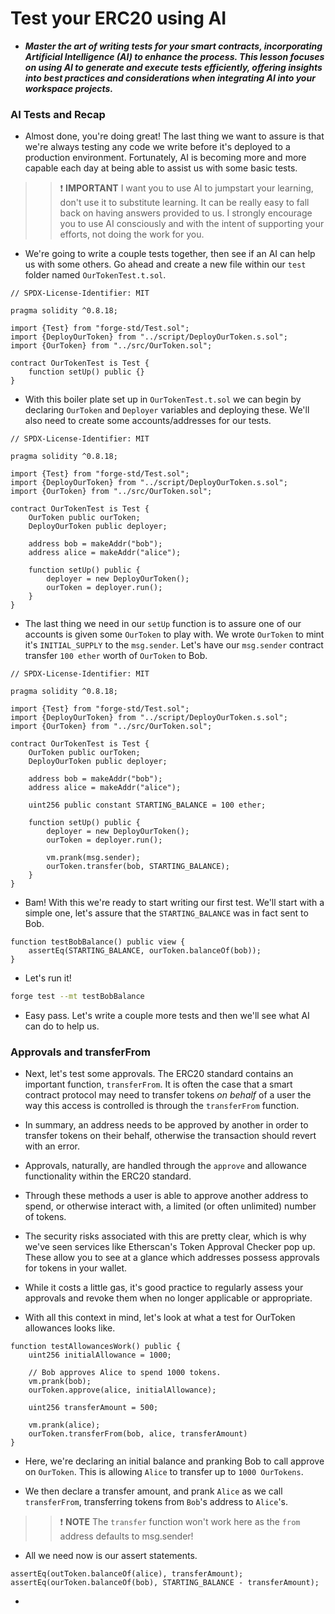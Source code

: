 # Test your ERC20 using AI
- ***Master the art of writing tests for your smart contracts, incorporating Artificial Intelligence (AI) to enhance the process. This lesson focuses on using AI to generate and execute tests efficiently, offering insights into best practices and considerations when integrating AI into your workspace projects.***

### AI Tests and Recap

- Almost done, you're doing great! The last thing we want to assure is that we're always testing any code we write before it's deployed to a production environment. Fortunately, AI is becoming more and more capable each day at being able to assist us with some basic tests.

>> ❗ **IMPORTANT** I want you to use AI to jumpstart your learning, don't use it to substitute learning. It can be really easy to fall back on having answers provided to us. I strongly encourage you to use AI consciously and with the intent of supporting your efforts, not doing the work for you.

- We're going to write a couple tests together, then see if an AI can help us with some others. Go ahead and create a new file within our `test` folder named `OurTokenTest.t.sol`.

```solidity
// SPDX-License-Identifier: MIT

pragma solidity ^0.8.18;

import {Test} from "forge-std/Test.sol";
import {DeployOurToken} from "../script/DeployOurToken.s.sol";
import {OurToken} from "../src/OurToken.sol";

contract OurTokenTest is Test {
    function setUp() public {}
}
```

- With this boiler plate set up in `OurTokenTest.t.sol` we can begin by declaring `OurToken` and `Deployer` variables and deploying these. We'll also need to create some accounts/addresses for our tests.

```solidity
// SPDX-License-Identifier: MIT

pragma solidity ^0.8.18;

import {Test} from "forge-std/Test.sol";
import {DeployOurToken} from "../script/DeployOurToken.s.sol";
import {OurToken} from "../src/OurToken.sol";

contract OurTokenTest is Test {
    OurToken public ourToken;
    DeployOurToken public deployer;

    address bob = makeAddr("bob");
    address alice = makeAddr("alice");

    function setUp() public {
        deployer = new DeployOurToken();
        ourToken = deployer.run();
    }
}
```

- The last thing we need in our `setUp` function is to assure one of our accounts is given some `OurToken` to play with. We wrote `OurToken` to mint it's `INITIAL_SUPPLY` to the `msg.sender`. Let's have our `msg.sender` contract transfer `100 ether` worth of `OurToken` to Bob.

```solidity
// SPDX-License-Identifier: MIT

pragma solidity ^0.8.18;

import {Test} from "forge-std/Test.sol";
import {DeployOurToken} from "../script/DeployOurToken.s.sol";
import {OurToken} from "../src/OurToken.sol";

contract OurTokenTest is Test {
    OurToken public ourToken;
    DeployOurToken public deployer;

    address bob = makeAddr("bob");
    address alice = makeAddr("alice");

    uint256 public constant STARTING_BALANCE = 100 ether;

    function setUp() public {
        deployer = new DeployOurToken();
        ourToken = deployer.run();

        vm.prank(msg.sender);
        ourToken.transfer(bob, STARTING_BALANCE);
    }
}
```

- Bam! With this we're ready to start writing our first test. We'll start with a simple one, let's assure that the `STARTING_BALANCE` was in fact sent to Bob.

```solidity
function testBobBalance() public view {
    assertEq(STARTING_BALANCE, ourToken.balanceOf(bob));
}
```

- Let's run it!

```bash
forge test --mt testBobBalance
```

- Easy pass. Let's write a couple more tests and then we'll see what AI can do to help us.

### Approvals and transferFrom
- Next, let's test some approvals. The ERC20 standard contains an important function, `transferFrom`. It is often the case that a smart contract protocol may need to transfer tokens _on behalf_ of a user the way this access is controlled is through the `transferFrom` function.
- In summary, an address needs to be approved by another in order to transfer tokens on their behalf, otherwise the transaction should revert with an error.
- Approvals, naturally, are handled through the `approve` and allowance functionality within the ERC20 standard.
- Through these methods a user is able to approve another address to spend, or otherwise interact with, a limited (or often unlimited) number of tokens.

- The security risks associated with this are pretty clear, which is why we've seen services like Etherscan's Token Approval Checker pop up. These allow you to see at a glance which addresses possess approvals for tokens in your wallet.
- While it costs a little gas, it's good practice to regularly assess your approvals and revoke them when no longer applicable or appropriate.

- With all this context in mind, let's look at what a test for OurToken allowances looks like.

```solidity
function testAllowancesWork() public {
    uint256 initialAllowance = 1000;

    // Bob approves Alice to spend 1000 tokens.
    vm.prank(bob);
    ourToken.approve(alice, initialAllowance);

    uint256 transferAmount = 500;

    vm.prank(alice);
    ourToken.transferFrom(bob, alice, transferAmount)
}
```

- Here, we're declaring an initial balance and pranking Bob to call approve on `OurToken`. This is allowing `Alice` to transfer up to `1000 OurTokens`.

- We then declare a transfer amount, and prank `Alice` as we call `transferFrom`, transferring tokens from `Bob`'s address to `Alice`'s.

>> ❗ **NOTE** The `transfer` function won't work here as the `from` address defaults to msg.sender!

- All we need now is our assert statements.

```solidity
assertEq(outToken.balanceOf(alice), transferAmount);
assertEq(ourToken.balanceOf(bob), STARTING_BALANCE - transferAmount);
```

- 